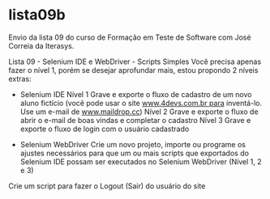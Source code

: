 # lista09b
Envio da lista 09 do curso de Formação em Teste de Software com José Correia da Iterasys.

Lista 09 - Selenium IDE e WebDriver - Scripts Simples
Você precisa apenas fazer o nível 1, porém se desejar aprofundar mais, estou propondo 2 níveis extras:

- Selenium IDE
Nível 1
Grave e exporte o fluxo de cadastro de um novo aluno fictício (você pode usar o site www.4devs.com.br para inventá-lo. Use um e-mail de www.maildrop.cc)
Nível 2
Grave e exporte o fluxo de abrir o e-mail de boas vindas e completar o cadastro
Nível 3
Grave e exporte o fluxo de login com o usuário cadastrado

- Selenium WebDriver
Crie um novo projeto, importe ou programe os ajustes necessários para que um ou mais scripts que exportados do Selenium IDE possam ser executados no Selenium WebDriver (Nível 1, 2 e 3)

Crie um script para fazer o Logout (Sair) do usuário do site
